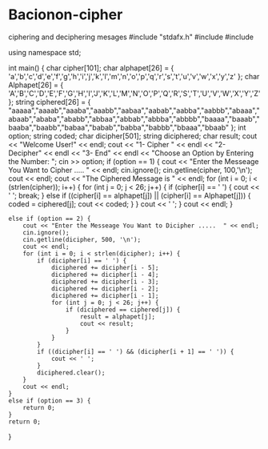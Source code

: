 # Bacionon-cipher
ciphering and deciphering mesages
#include "stdafx.h"
#include <iostream>
#include <string>

using namespace std;


int main()
{
	char cipher[101];
	char alphapet[26] = { 'a','b','c','d','e','f','g','h','i','j','k','l','m','n','o','p','q','r','s','t','u','v','w','x','y','z' };
	char Alphapet[26] = { 'A','B','C','D','E','F','G','H','I','J','K','L','M','N','O','P','Q','R','S','T','U','V','W','X','Y','Z' };
	string ciphered[26] = { "aaaaa","aaaab","aaaba","aaabb","aabaa","aabab","aabba","aabbb","abaaa","abaab","ababa","ababb","abbaa","abbab","abbba","abbbb","baaaa","baaab","baaba","baabb","babaa","babab","babba","babbb","bbaaa","bbaab" };
	int option;
	string coded;
	char dicipher[501];
	string diciphered;
	char result;
	cout << "Welcome User!" << endl;
	cout << "1- Cipher " << endl << "2- Decipher" << endl << "3- End" << endl << "Choose an Option by Entering the Number: ";
	cin >> option;
	if (option == 1) {
		cout << "Enter the Messeage You Want to Cipher .....  " << endl;
		cin.ignore();
		cin.getline(cipher, 100,'\n');
		cout << endl;
		cout << "The Ciphered Message is " << endl;
		for (int i = 0; i < (strlen(cipher)); i++) {
			for (int j = 0; j < 26; j++) {
				if (cipher[i] == ' ') {
					cout << ' ';
					break;
				}
				else if ((cipher[i] == alphapet[j]) || (cipher[i] == Alphapet[j])) {
					coded = ciphered[j];
					cout << coded;
				}
			}
			cout << ' ';
		}
		cout << endl;
	}
	

	else if (option == 2) {
		cout << "Enter the Messeage You Want to Dicipher .....  " << endl;
		cin.ignore();
		cin.getline(dicipher, 500, '\n');
		cout << endl;
		for (int i = 0; i < strlen(dicipher); i++) {	
			if (dicipher[i] == ' ') {
				diciphered += dicipher[i - 5];
				diciphered += dicipher[i - 4];
				diciphered += dicipher[i - 3];
				diciphered += dicipher[i - 2];
				diciphered += dicipher[i - 1];
				for (int j = 0; j < 26; j++) {
					if (diciphered == ciphered[j]) {
						result = alphapet[j];
						cout << result;
					}
				}
			}
			if ((dicipher[i] == ' ') && (dicipher[i + 1] == ' ')) {
				cout << ' ';
			}
			diciphered.clear();
		}
		cout << endl;
	}
	else if (option == 3) {
		return 0;
	}
    return 0;
}
